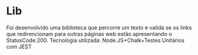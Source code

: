 <h1>Lib</h1>


Foi desenvolvido uma biblioteca  que percorre um texto e valida se os links que redirencionam para outras páginas web estão apresentando o StatusCode:200.
Tecnologia utilizada: Node.JS+Chalk+Testes Unitários com JEST
